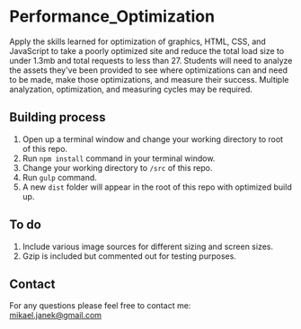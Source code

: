 # Performance_Optimization
Apply the skills learned for optimization of graphics, HTML, CSS, and JavaScript to take a poorly optimized site and reduce the total load size to under 1.3mb and total requests to less than 27. Students will need to analyze the assets they've been provided to see where optimizations can and need to be made, make those optimizations, and measure their success. Multiple analyzation, optimization, and measuring cycles may be required.

## Building process
1. Open up a terminal window and change your working directory to root of this repo.
2. Run `npm install` command in your terminal window.
3. Change your working directory to `/src` of this repo.
4. Run `gulp` command.
5. A new `dist` folder will appear in the root of this repo with optimized build up.

## To do
1. Include various image sources for different sizing and screen sizes.
2. Gzip is included but commented out for testing purposes.

## Contact
For any questions please feel free to contact me:<br />
<a href="mailto:mikael.janek@gmail.com">mikael.janek@gmail.com</a>
